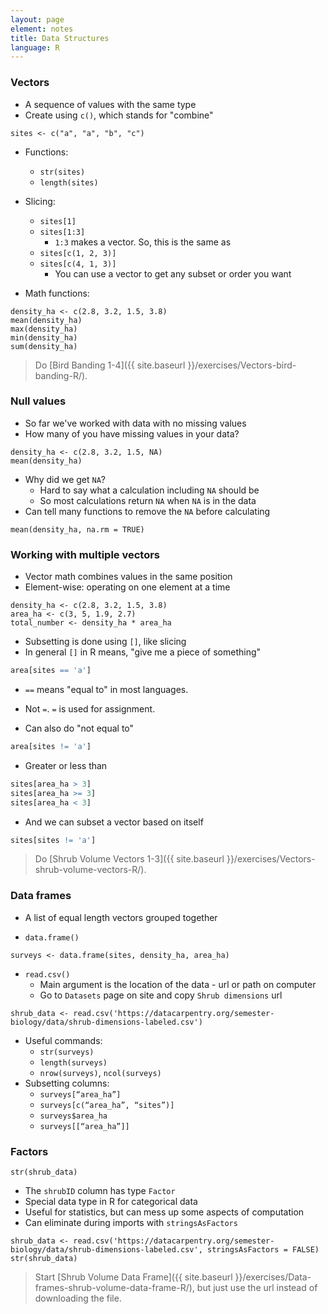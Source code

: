 ```yaml
---
layout: page
element: notes
title: Data Structures
language: R
--- 
```


### Vectors

* A sequence of values with the same type
* Create using `c()`, which stands for "combine"

```
sites <- c("a", "a", "b", "c")
```

* Functions:
    * `str(sites)` 
    * `length(sites)`
	
* Slicing:
    * `sites[1]` 
    * `sites[1:3]`
        * `1:3` makes a vector. So, this is the same as
    * `sites[c(1, 2, 3)]` 
    * `sites[c(4, 1, 3)]`
        * You can use a vector to get any subset or order you want


* Math functions:

```
density_ha <- c(2.8, 3.2, 1.5, 3.8)
mean(density_ha)
max(density_ha)
min(density_ha)
sum(density_ha)
```

> Do [Bird Banding 1-4]({{ site.baseurl }}/exercises/Vectors-bird-banding-R/).

### Null values

* So far we've worked with data with no missing values
* How many of you have missing values in your data?

```
density_ha <- c(2.8, 3.2, 1.5, NA)
mean(density_ha)
```
* Why did we get `NA`?
    * Hard to say what a calculation including `NA` should be
    * So most calculations return `NA` when `NA` is in the data
* Can tell many functions to remove the `NA` before calculating

```
mean(density_ha, na.rm = TRUE)
```

### Working with multiple vectors

* Vector math combines values in the same position
* Element-wise: operating on one element at a time

```
density_ha <- c(2.8, 3.2, 1.5, 3.8)
area_ha <- c(3, 5, 1.9, 2.7)
total_number <- density_ha * area_ha
```

* Subsetting is done using `[]`, like slicing
* In general `[]` in R means, "give me a piece of something"

```r
area[sites == 'a']
```

* `==` means "equal to" in most languages.
* Not `=`. `=` is used for assignment.

* Can also do "not equal to"

```r
area[sites != 'a']
```

* Greater or less than

```r
sites[area_ha > 3]
sites[area_ha >= 3]
sites[area_ha < 3]
```

* And we can subset a vector based on itself

```r
sites[sites != 'a']
```

> Do [Shrub Volume Vectors 1-3]({{ site.baseurl }}/exercises/Vectors-shrub-volume-vectors-R/).

### Data frames

* A list of equal length vectors grouped together

* `data.frame()`

```
surveys <- data.frame(sites, density_ha, area_ha)
```

* `read.csv()`
    * Main argument is the location of the data - url or path on computer
    * Go to `Datasets` page on site and copy `Shrub dimensions` url
  
```
shrub_data <- read.csv('https://datacarpentry.org/semester-biology/data/shrub-dimensions-labeled.csv')
```

* Useful commands: 
    * `str(surveys)`
    * `length(surveys)`
    * `nrow(surveys)`, `ncol(surveys)`
* Subsetting columns:
    * `surveys[“area_ha”]`
    * `surveys[c(“area_ha”, “sites”)]`
    * `surveys$area_ha`
    * `surveys[[“area_ha”]]`

### Factors

```
str(shrub_data)
```

* The `shrubID` column has type `Factor`
* Special data type in R for categorical data
* Useful for statistics, but can mess up some aspects of computation
* Can eliminate during imports with `stringsAsFactors`

```
shrub_data <- read.csv('https://datacarpentry.org/semester-biology/data/shrub-dimensions-labeled.csv', stringsAsFactors = FALSE)
str(shrub_data)
```

> Start [Shrub Volume Data Frame]({{ site.baseurl }}/exercises/Data-frames-shrub-volume-data-frame-R/), but just use the url instead of downloading the file.